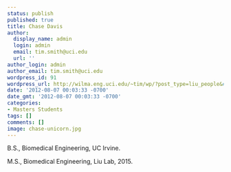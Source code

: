 ```yaml
---
status: publish
published: true
title: Chase Davis
author:
  display_name: admin
  login: admin
  email: tim.smith@uci.edu
  url: ''
author_login: admin
author_email: tim.smith@uci.edu
wordpress_id: 91
wordpress_url: http://wilma.eng.uci.edu/~tim/wp/?post_type=liu_people&#038;p=91
date: '2012-08-07 00:03:33 -0700'
date_gmt: '2012-08-07 00:03:33 -0700'
categories:
- Masters Students
tags: []
comments: []
image: chase-unicorn.jpg
---
```

B.S., Biomedical Engineering, UC Irvine.

M.S., Biomedical Engineering, Liu Lab, 2015.
